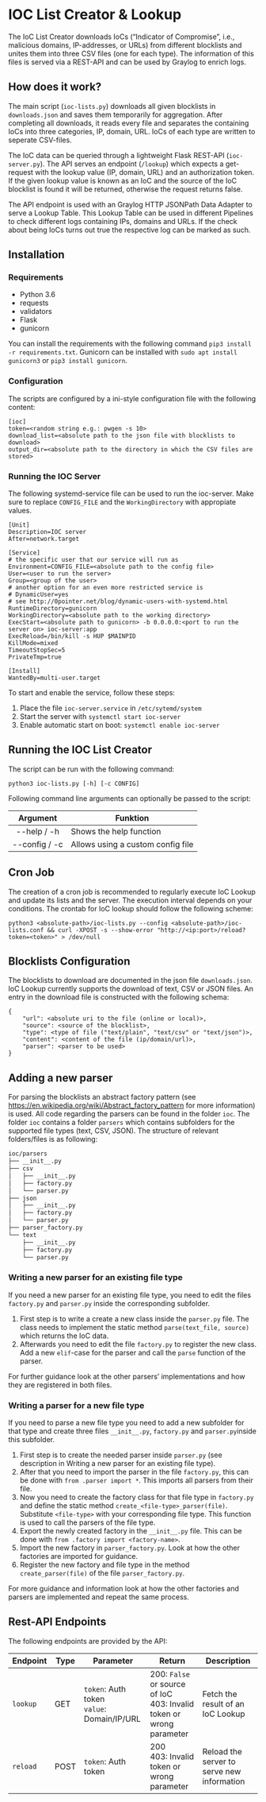 # IOC List Creator & Lookup

The IoC List Creator downloads IoCs (“Indicator of Compromise”, i.e., malicious domains, IP-addresses, or URLs) from different blocklists and unites them into three CSV files (one for each type). 
The information of this files is served via a REST-API and can be used by Graylog to enrich logs.

## How does it work?

The main script (`ioc-lists.py`) downloads all given blocklists in `downloads.json` and saves them temporarily for aggregation. 
After completing all downloads, it reads every file and separates the containing IoCs into three categories, IP, domain, URL. 
IoCs of each type are written to seperate CSV-files.


The IoC data can be queried through a lightweight Flask REST-API (`ioc-server.py`). The API serves an endpoint (`/lookup`) which expects a get-request with the lookup value (IP, domain, URL) and an authorization token. 
If the given lookup value is known as an IoC and the source of the IoC blocklist is found it will be returned, otherwise the request returns false. 

The API endpoint is used with an Graylog HTTP JSONPath Data Adapter to serve a Lookup Table. This Lookup Table can be used in different Pipelines to check different logs containing IPs, domains and URLs. If the check about being IoCs turns out true the respective log can be marked as such. 

## Installation

### Requirements

- Python 3.6
- requests
- validators
- Flask
- gunicorn

You can install the requirements with the following command `pip3 install -r requirements.txt`.
Gunicorn can be installed with `sudo apt install gunicorn3` or `pip3 install gunicorn`.

### Configuration

The scripts are configured by a ini-style configuration file with the following content:

```
[ioc]
token=<random string e.g.: pwgen -s 10>
download_list=<absolute path to the json file with blocklists to download>
output_dir=<absolute path to the directory in which the CSV files are stored>
```

### Running the IOC Server

The following systemd-service file can be used to run the ioc-server. Make sure to replace `CONFIG_FILE` and the `WorkingDirectory` with appropiate values.

```
[Unit]
Description=IOC server
After=network.target

[Service]
# the specific user that our service will run as
Environment=CONFIG_FILE=<absolute path to the config file>
User=<user to run the server>
Group=<group of the user>
# another option for an even more restricted service is
# DynamicUser=yes
# see http://0pointer.net/blog/dynamic-users-with-systemd.html
RuntimeDirectory=gunicorn
WorkingDirectory=<absolute path to the working directory>
ExecStart=<absolute path to gunicorn> -b 0.0.0.0:<port to run the server on> ioc-server:app
ExecReload=/bin/kill -s HUP $MAINPID
KillMode=mixed
TimeoutStopSec=5
PrivateTmp=true

[Install]
WantedBy=multi-user.target
```

To start and enable the service, follow these steps:

1. Place the file `ioc-server.service` in `/etc/sytemd/system`
2. Start the server with `systemctl start ioc-server`
3. Enable automatic start on boot: `systemctl enable ioc-server`

## Running the IOC List Creator 

The script can be run with the following command:

`python3 ioc-lists.py [-h] [-c CONFIG]`

Following command line arguments can optionally be passed to the script:

| Argument | Funktion |
| :-------------: |-------------|
| --help / -h | Shows the help function |
| --config / -c | Allows using a custom config file |

## Cron Job

The creation of a cron job is recommended to regularly execute IoC Lookup and update its lists and the server. 
The execution interval depends on your conditions.
The crontab for IoC lookup should follow the following scheme:

```
python3 <absolute-path>/ioc-lists.py --config <absolute-path>/ioc-lists.conf && curl -XPOST -s --show-error "http://<ip:port>/reload?token=<token>" > /dev/null
```

## Blocklists Configuration

The blocklists to download are documented in the json file `downloads.json`.
IoC Lookup currently supports the download of text, CSV or JSON files.
An entry in the download file is constructed with the following schema:

```
{
    "url": <absolute uri to the file (online or local)>,
    "source": <source of the blocklist>,
    "type": <type of file ("text/plain", "text/csv" or "text/json")>,
    "content": <content of the file (ip/domain/url)>,
    "parser": <parser to be used>
}
```

## Adding a new parser

For parsing the blocklists an abstract factory pattern (see https://en.wikipedia.org/wiki/Abstract_factory_pattern for more information) is used. All code regarding the parsers can be found in the folder `ioc`. The folder `ioc` contains a folder `parsers` which contains subfolders for the supported file types (text, CSV, JSON). The structure of relevant folders/files is as following:

```bash
ioc/parsers
├── __init__.py
├── csv
│   ├── __init__.py
│   ├── factory.py
│   └── parser.py
├── json
│   ├── __init__.py
│   ├── factory.py
│   └── parser.py
├── parser_factory.py
└── text
    ├── __init__.py
    ├── factory.py
    └── parser.py
```

### Writing a new parser for an existing file type

If you need a new parser for an existing file type, you need to edit the files `factory.py` and `parser.py` inside the corresponding subfolder.
1.	First step is to write a create a new class inside the `parser.py` file. The class needs to implement the static method `parse(text_file, source)` which returns the IoC data. 
2.	Afterwards you need to edit the file `factory.py` to register the new class. Add a new `elif`-case for the parser and call the `parse` function of the parser. 

For further guidance look at the other parsers’ implementations and how they are registered in both files.

### Writing a parser for a new file type

If you need to parse a new file type you need to add a new subfolder for that type and create three files `__init__.py`, `factory.py` and `parser.py`inside this subfolder.
1.	First step is to create the needed parser inside `parser.py` (see description in Writing a new parser for an existing file type). 
2.	After that you need to import the parser in the file `factory.py`, this can be done with 
`from .parser import *`. This imports all parsers from their file. 
3.	Now you need to create the factory class for that file type in `factory.py` and define the static method `create_<file-type>_parser(file)`. Substitute `<file-type>` with your corresponding file type. This function is used to call the parsers of the file type.
4.	Export the newly created factory in the `__init__.py` file. 
This can be done with `from .factory import <factory-name>`.
5.	Import the new factory in `parser_factory.py`. Look at how the other factories are imported for guidance.
6.	Register the new factory and file type in the method `create_parser(file)` of the file `parser_factory.py`.

For more guidance and information look at how the other factories and parsers are implemented and repeat the same process.

## Rest-API Endpoints

The following endpoints are provided by the API:

| Endpoint | Type | Parameter | Return | Description |
| --- | --- | --- | --- | --- |
| `lookup` | GET | `token`: Auth token<br>`value`: Domain/IP/URL | 200: `False` or source of IoC<br>403: Invalid token or wrong parameter | Fetch the result of an IoC Lookup |
| `reload` | POST | `token`: Auth token | 200<br>403: Invalid token or wrong parameter | Reload the server to serve new information |
